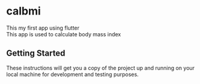 # calbmi

This my first app using flutter  
This app is used to calculate body mass index

## Getting Started
These instructions will get you a copy of the project up and running on your local machine for development and testing purposes.
